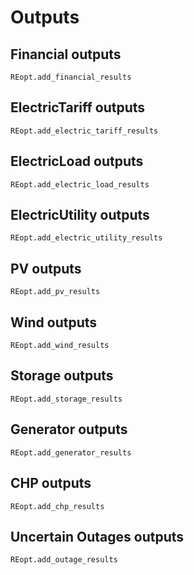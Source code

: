 # Outputs

## Financial outputs
```@docs
REopt.add_financial_results
```

## ElectricTariff outputs
```@docs
REopt.add_electric_tariff_results
```

## ElectricLoad outputs
```@docs
REopt.add_electric_load_results
```

## ElectricUtility outputs
```@docs
REopt.add_electric_utility_results
```

## PV outputs
```@docs
REopt.add_pv_results
```

## Wind outputs
```@docs
REopt.add_wind_results
```

## Storage outputs
```@docs
REopt.add_storage_results
```

## Generator outputs
```@docs
REopt.add_generator_results
```

## CHP outputs
```@docs
REopt.add_chp_results
```

## Uncertain Outages outputs
```@docs
REopt.add_outage_results
```